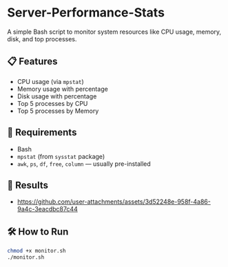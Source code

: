 # Server-Performance-Stats
A simple Bash script to monitor system resources like CPU usage, memory, disk, and top processes.

## 📋 Features

- CPU usage (via `mpstat`)
- Memory usage with percentage
- Disk usage with percentage
- Top 5 processes by CPU
- Top 5 processes by Memory

## 🚀 Requirements

- Bash
- `mpstat` (from `sysstat` package)
- `awk`, `ps`, `df`, `free`, `column` — usually pre-installed

## 📸 Results

- https://github.com/user-attachments/assets/3d52248e-958f-4a86-9a4c-3eacdbc87c44

## 🛠️ How to Run

```bash
chmod +x monitor.sh
./monitor.sh

